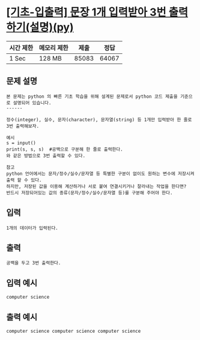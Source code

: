 # [[기초-입출력] 문장 1개 입력받아 3번 출력하기(설명)(py)](https://codeup.kr/problem.php?id=6017)

| 시간 제한 | 메모리 제한 | 제출 | 정답 |
| --- | --- | --- | --- |
| 1 Sec | 128 MB | 85083 | 64067 |

## **문제 설명**

```
본 문제는 python 의 빠른 기초 학습을 위해 설계된 문제로서 python 코드 제출을 기준으로 설명되어 있습니다. 
------

정수(integer), 실수, 문자(character), 문자열(string) 등 1개만 입력받아 한 줄로 3번 출력해보자.

예시
s = input()
print(s, s, s)  #공백으로 구분해 한 줄로 출력한다.
와 같은 방법으로 3번 출력할 수 있다.

참고
python 언어에서는 문자/정수/실수/문자열 등 특별한 구분이 없이도 원하는 변수에 저장시켜 출력 할 수 있다.
하지만, 저장된 값을 이용해 계산하거나 서로 붙여 연결시키거나 잘라내는 작업을 한다면?
반드시 저장되어있는 값의 종류(문자/정수/실수/문자열 등)를 구분해 주어야 한다.
```

## 입력

```
1개의 데이터가 입력된다.
```

## 출력

```
공백을 두고 3번 출력한다.
```

## 입력 예시

```
computer science
```

## 출력 예시

```
computer science computer science computer science
```
